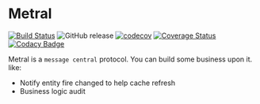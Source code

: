 # Metral

[![Build Status](https://travis-ci.org/aiyanbo/metral.svg?branch=master)](https://travis-ci.org/aiyanbo/metral)
![GitHub release](https://img.shields.io/github/release/aiyanbo/metral.svg)
[![codecov](https://codecov.io/gh/aiyanbo/metral/branch/master/graph/badge.svg)](https://codecov.io/gh/aiyanbo/metral)
[![Coverage Status](https://coveralls.io/repos/github/aiyanbo/metral/badge.svg?branch=master)](https://coveralls.io/github/aiyanbo/metral?branch=master)
[![Codacy Badge](https://api.codacy.com/project/badge/Grade/f207bc4db9b14a0190651887c8f11abd)](https://www.codacy.com/app/aiyanbo/metral?utm_source=github.com&amp;utm_medium=referral&amp;utm_content=aiyanbo/metral&amp;utm_campaign=Badge_Grade)

Metral is a `message central` protocol. You can build some business upon it. like:

- Notify entity fire changed to help cache refresh
- Business logic audit 
